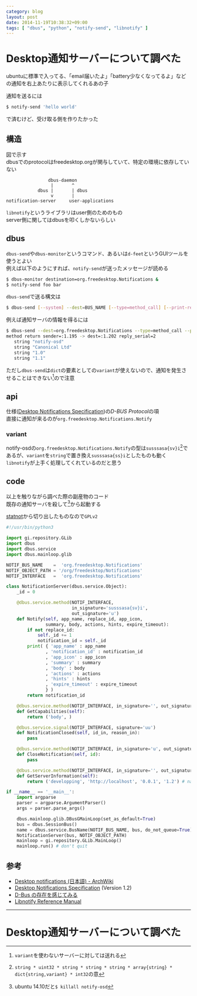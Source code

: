 ```yaml
---
category: blog
layout: post
date: 2014-11-19T10:38:32+09:00
tags: [ "dbus", "python", "notify-send", "libnotify" ]
---
```


# Desktop通知サーバーについて調べた

ubuntuに標準で入ってる、「email届いたよ」「battery少なくなってるよ」などの通知を右上あたりに表示してくれるあの子

通知を送るには

``` sh
$ notify-send 'hello world'
```

で済むけど、受け取る側を作りたかった


<!-- more -->

## 構造

図で示す  
dbusでのprotocolはfreedesktop.orgが関与していて、特定の環境に依存していない

``` plain
                dbus-daemon
                 |       ^
            dbus |       | dbus
                 v       |
notification-server     user-applications
```

`libnotify`というライブラリはuser側のためのもの  
server側に関してはdbusを叩くしかないらしい


## dbus

`dbus-send`や`dbus-monitor`というコマンド、あるいは`d-feet`というGUIツールを使うとよい  
例えば以下のようにすれば、`notify-send`が送ったメッセージが読める

``` sh
$ dbus-monitor destination=org.freedesktop.Notifications &
$ notify-send foo bar
```

`dbus-send`で送る構文は

``` sh
$ dbus-send [--system] --dest=BUS_NAME [--type=method_call] [--print-reply] OBJECT_PATH INTERFACE [TYPE:VALUE ...]
```

例えば通知サーバの情報を得るには

``` sh
$ dbus-send --dest=org.freedesktop.Notifications --type=method_call --print-reply /org/freedesktop/Notifications org.freedesktop.Notifications.GetServerInformation
method return sender=:1.195 -> dest=:1.202 reply_serial=2
   string "notify-osd"
   string "Canonical Ltd"
   string "1.0"
   string "1.1"
```

ただし`dbus-send`は`dict`の要素としての`variant`が使えないので、通知を発生させることはできない[^1]ので注意


## api

仕様([Desktop Notifications Specification](https://developer.gnome.org/notification-spec/))の*D-BUS Protocol*の項  
直接に通知が来るのが`org.freedesktop.Notifications.Notify`

### variant
notify-osdの`org.freedesktop.Notifications.Notify`の型は`susssasa{sv}i`[^2]であるが、`variant`を`string`で置き換え`susssasa{ss}i`としたものも動く  
`libnotify`が上手く処理してくれているのだと思う


## code
以上を触りながら調べた際の副産物のコード  
既存の通知サーバを殺して[^3]から起動する

[statnot](https://github.com/halhen/statnot)から切り出したものなので`GPLv2`

``` python
#!/usr/bin/python3

import gi.repository.GLib
import dbus
import dbus.service
import dbus.mainloop.glib

NOTIF_BUS_NAME    =  'org.freedesktop.Notifications'
NOTIF_OBJECT_PATH = '/org/freedesktop/Notifications'
NOTIF_INTERFACE   =  'org.freedesktop.Notifications'

class NotificationServer(dbus.service.Object):
    _id = 0

    @dbus.service.method(NOTIF_INTERFACE,
                         in_signature='susssasa{sv}i',
                         out_signature='u')
    def Notify(self, app_name, replace_id, app_icon,
               summary, body, actions, hints, expire_timeout):
        if not replace_id:
            self._id += 1
            notification_id = self._id
        print( { 'app_name' : app_name
               , 'notification_id' : notification_id
               , 'app_icon' : app_icon
               , 'summary' : summary
               , 'body' : body
               , 'actions' : actions
               , 'hints' : hints
               , 'expire_timeout' : expire_timeout
               } )
        return notification_id

    @dbus.service.method(NOTIF_INTERFACE, in_signature='', out_signature='as')
    def GetCapabilities(self):
        return ('body', )

    @dbus.service.signal(NOTIF_INTERFACE, signature='uu')
    def NotificationClosed(self, id_in, reason_in):
        pass

    @dbus.service.method(NOTIF_INTERFACE, in_signature='u', out_signature='')
    def CloseNotification(self, id):
        pass

    @dbus.service.method(NOTIF_INTERFACE, in_signature='', out_signature='ssss')
    def GetServerInformation(self):
        return ('developping', 'http://localhost', '0.0.1', '1.2') # name vendor version spec_version

if __name__ == '__main__':
    import argparse
    parser = argparse.ArgumentParser()
    args = parser.parse_args()

    dbus.mainloop.glib.DBusGMainLoop(set_as_default=True)
    bus = dbus.SessionBus()
    name = dbus.service.BusName(NOTIF_BUS_NAME, bus, do_not_queue=True) # don't remove the binding: to avoid to call dtor
    NotificationServer(bus, NOTIF_OBJECT_PATH)
    mainloop = gi.repository.GLib.MainLoop()
    mainloop.run() # don't quit
```

## 参考
-   [Desktop notifications \(日本語\) - ArchWiki](https://wiki.archlinux.org/index.php/Desktop_notifications_(%E6%97%A5%E6%9C%AC%E8%AA%9E))
-   [Desktop Notifications Specification](https://developer.gnome.org/notification-spec/) (Version 1.2)
-   [D-Bus の存在を感じてみる](http://www.usupi.org/sysad/175.html)
-   [Libnotify Reference Manual](https://developer.gnome.org/libnotify/0.7/)

---

# Desktop通知サーバーについて調べた

[^1]: `variant`を使わないサーバーに対しては送れる
[^2]: `string * uint32 * string * string * string * array{string} * dict{string,variant} * int32`の意
[^3]: ubuntu 14.10だと`$ killall notify-osd`
